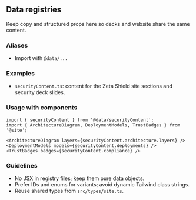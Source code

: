 ## Data registries

Keep copy and structured props here so decks and website share the same content.

### Aliases
- Import with `@data/...`

### Examples
- `securityContent.ts`: content for the Zeta Shield site sections and security deck slides.

### Usage with components
```tsx
import { securityContent } from '@data/securityContent';
import { ArchitectureDiagram, DeploymentModels, TrustBadges } from '@site';

<ArchitectureDiagram layers={securityContent.architecture.layers} />
<DeploymentModels models={securityContent.deployments} />
<TrustBadges badges={securityContent.compliance} />
```

### Guidelines
- No JSX in registry files; keep them pure data objects.
- Prefer IDs and enums for variants; avoid dynamic Tailwind class strings.
- Reuse shared types from `src/types/site.ts`. 